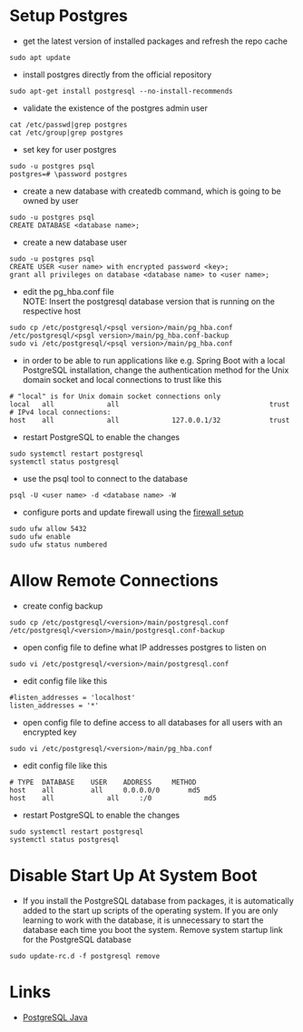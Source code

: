 # Setup Postgres

* get the latest version of installed packages and refresh the repo cache
```
sudo apt update
```

* install postgres directly from the official repository
```
sudo apt-get install postgresql --no-install-recommends
```

* validate the existence of the postgres admin user
```
cat /etc/passwd|grep postgres
cat /etc/group|grep postgres
```

* set key for user postgres
```
sudo -u postgres psql
postgres=# \password postgres
```

* create a new database with createdb command, which is going to be owned by user <user name>
```
sudo -u postgres psql
CREATE DATABASE <database name>;
```

* create a new database user
```
sudo -u postgres psql
CREATE USER <user name> with encrypted password <key>;
grant all privileges on database <database name> to <user name>;
```

* edit the pg_hba.conf file\
NOTE: Insert the postgresql database version that is running on the respective host
```
sudo cp /etc/postgresql/<psql version>/main/pg_hba.conf /etc/postgresql/<psgl version>/main/pg_hba.conf-backup
sudo vi /etc/postgresql/<psql version>/main/pg_hba.conf
```

* in order to be able to run applications like e.g. Spring Boot with a local PostgreSQL installation, change the authentication method for the Unix domain socket and local connections to trust like this
```
# "local" is for Unix domain socket connections only
local   all             all                                     trust
# IPv4 local connections:
host    all             all             127.0.0.1/32            trust
```

* restart PostgreSQL to enable the changes
```
sudo systemctl restart postgresql
systemctl status postgresql
```

* use the psql tool to connect to the database
```
psql -U <user name> -d <database name> -W
```

* configure ports and update firewall using the [firewall setup](firewall.md)
```
sudo ufw allow 5432
sudo ufw enable
sudo ufw status numbered
```

# Allow Remote Connections

* create config backup
```
sudo cp /etc/postgresql/<version>/main/postgresql.conf /etc/postgresql/<version>/main/postgresql.conf-backup
```

* open config file to define what IP addresses postgres to listen on
```
sudo vi /etc/postgresql/<version>/main/postgresql.conf
```

* edit config file like this
```
#listen_addresses = 'localhost'
listen_addresses = '*'
```

* open config file to define access to all databases for all users with an encrypted key
```
sudo vi /etc/postgresql/<version>/main/pg_hba.conf
```

* edit config file like this
```
# TYPE  DATABASE	USER	ADDRESS   	METHOD
host    all     	all     0.0.0.0/0       md5
host    all             all     :/0             md5
```

* restart PostgreSQL to enable the changes
```
sudo systemctl restart postgresql
systemctl status postgresql
```

# Disable Start Up At System Boot

* If you install the PostgreSQL database from packages, it is automatically added to the start up scripts of the operating system. If you are only learning to work with the database, it is unnecessary to start the database each time you boot the system. Remove system startup link for the PostgreSQL database
```
sudo update-rc.d -f postgresql remove
```

# Links

* [PostgreSQL Java](https://zetcode.com/java/postgresql/)
